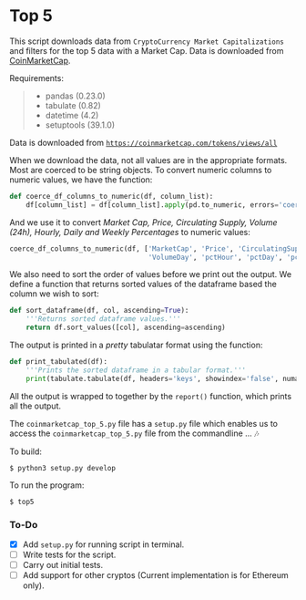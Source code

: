 # Top 5

This script downloads data from `CryptoCurrency Market Capitalizations` and filters for the top 5 data with a Market Cap. Data is downloaded from [CoinMarketCap](https://coinmarketcap.com/).

Requirements:
>- pandas (0.23.0)
>- tabulate (0.82)
>- datetime (4.2)
>- setuptools (39.1.0)

Data is downloaded from [`https://coinmarketcap.com/tokens/views/all`](https://coinmarketcap.com/tokens/views/all)

When we download the data, not all values are in the appropriate formats. Most are coerced to be string objects. To convert numeric columns to numeric values, we have the function:
```python
def coerce_df_columns_to_numeric(df, column_list):
    df[column_list] = df[column_list].apply(pd.to_numeric, errors='coerce')
```

And we use it to convert _Market Cap, Price, Circulating Supply, Volume (24h), Hourly, Daily and Weekly Percentages_ to numeric values:
```python
coerce_df_columns_to_numeric(df, ['MarketCap', 'Price', 'CirculatingSupply',
                                  'VolumeDay', 'pctHour', 'pctDay', 'pctWeek'])
```

We also need to sort the order of values before we print out the output. We define a function that returns sorted values of the dataframe based the column we wish to sort:
```python
def sort_dataframe(df, col, ascending=True):
    '''Returns sorted dataframe values.'''
    return df.sort_values([col], ascending=ascending)
```

The output is printed in a _pretty_ tabulatar format using the function:
```python
def print_tabulated(df):
    '''Prints the sorted dataframe in a tabular format.'''
    print(tabulate.tabulate(df, headers='keys', showindex='false', numalign='right'))
```

All the output is wrapped to together by the `report()` function, which prints all the output.

The `coinmarketcap_top_5.py` file has a `setup.py` file which enables us to access the `coinmarketcap_top_5.py` file from the commandline ... :notes:

To build:
```shell
$ python3 setup.py develop
```

To run the program:
```shell
$ top5
```

### To-Do

- [x] Add `setup.py` for running script in terminal.
- [ ] Write tests for the script.
- [ ] Carry out initial tests.
- [ ] Add support for other cryptos (Current implementation is for Ethereum only).